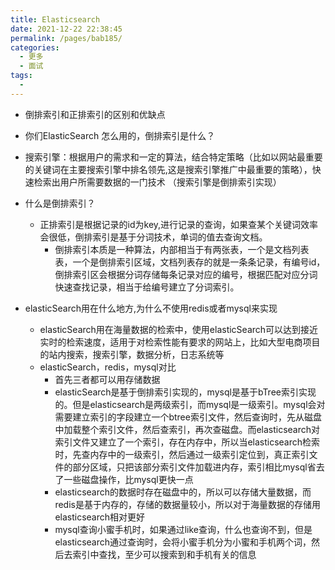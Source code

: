 ```yaml
---
title: Elasticsearch
date: 2021-12-22 22:38:45
permalink: /pages/bab185/
categories:
  - 更多
  - 面试
tags:
  - 
---
```

* 倒排索引和正排索引的区别和优缺点
* 你们ElasticSearch 怎么用的，倒排索引是什么？
* 搜索引擎：根据用户的需求和一定的算法，结合特定策略（比如以网站最重要的关键词在主要搜索引擎中排名领先,这是搜索引擎推广中最重要的策略），快速检索出用户所需要数据的一门技术 （搜索引擎是倒排索引实现）
* 什么是倒排索引？

  * 正排索引是根据记录的id为key,进行记录的查询，如果查某个关键词效率会很低，倒排索引是基于分词技术，单词的值去查询文档。
    * 倒排索引本质是一种算法，内部相当于有两张表，一个是文档列表表，一个是倒排索引区域，文档列表存的就是一条条记录，有编号id，倒排索引区会根据分词存储每条记录对应的编号，根据匹配对应分词快速查找记录，相当于给编号建立了分词索引。
* elasticSearch用在什么地方,为什么不使用redis或者mysql来实现

  * elasticSearch用在海量数据的检索中，使用elasticSearch可以达到接近实时的检索速度，适用于对检索性能有要求的网站上，比如大型电商项目的站内搜索，搜索引擎，数据分析，日志系统等
  * elasticSearch，redis，mysql对比
    * 首先三者都可以用存储数据
    * elasticSearch是基于倒排索引实现的，mysql是基于bTree索引实现的。但是elasticsearch是两级索引，而mysql是一级索引。mysql会对需要建立索引的字段建立一个btree索引文件，然后查询时，先从磁盘中加载整个索引文件，然后查索引，再次查磁盘。而elasticsearch对索引文件又建立了一个索引，存在内存中，所以当elasticsearch检索时，先查内存中的一级索引，然后通过一级索引定位到，真正索引文件的部分区域，只把该部分索引文件加载进内存，索引相比mysql省去了一些磁盘操作，比mysql更快一点
    * elasticsearch的数据时存在磁盘中的，所以可以存储大量数据，而redis是基于内存的，存储的数据量较小，所以对于海量数据的存储用elasticsearch相对更好
    * mysql查询小蜜手机时，如果通过like查询，什么也查询不到，但是elasticsearch通过查询时，会将小蜜手机分为小蜜和手机两个词，然后去索引中查找，至少可以搜索到和手机有关的信息